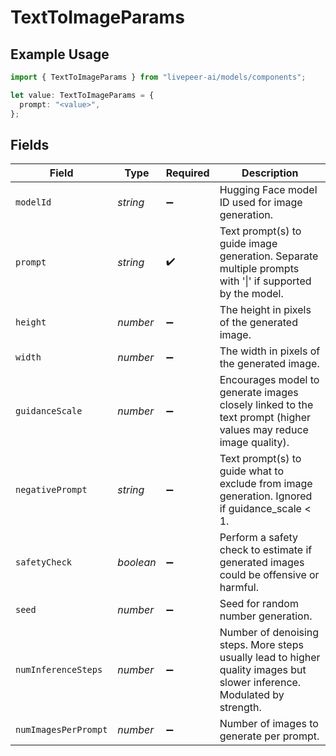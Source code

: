 # TextToImageParams

## Example Usage

```typescript
import { TextToImageParams } from "livepeer-ai/models/components";

let value: TextToImageParams = {
  prompt: "<value>",
};
```

## Fields

| Field                                                                                                                    | Type                                                                                                                     | Required                                                                                                                 | Description                                                                                                              |
| ------------------------------------------------------------------------------------------------------------------------ | ------------------------------------------------------------------------------------------------------------------------ | ------------------------------------------------------------------------------------------------------------------------ | ------------------------------------------------------------------------------------------------------------------------ |
| `modelId`                                                                                                                | *string*                                                                                                                 | :heavy_minus_sign:                                                                                                       | Hugging Face model ID used for image generation.                                                                         |
| `prompt`                                                                                                                 | *string*                                                                                                                 | :heavy_check_mark:                                                                                                       | Text prompt(s) to guide image generation. Separate multiple prompts with '\|' if supported by the model.                 |
| `height`                                                                                                                 | *number*                                                                                                                 | :heavy_minus_sign:                                                                                                       | The height in pixels of the generated image.                                                                             |
| `width`                                                                                                                  | *number*                                                                                                                 | :heavy_minus_sign:                                                                                                       | The width in pixels of the generated image.                                                                              |
| `guidanceScale`                                                                                                          | *number*                                                                                                                 | :heavy_minus_sign:                                                                                                       | Encourages model to generate images closely linked to the text prompt (higher values may reduce image quality).          |
| `negativePrompt`                                                                                                         | *string*                                                                                                                 | :heavy_minus_sign:                                                                                                       | Text prompt(s) to guide what to exclude from image generation. Ignored if guidance_scale < 1.                            |
| `safetyCheck`                                                                                                            | *boolean*                                                                                                                | :heavy_minus_sign:                                                                                                       | Perform a safety check to estimate if generated images could be offensive or harmful.                                    |
| `seed`                                                                                                                   | *number*                                                                                                                 | :heavy_minus_sign:                                                                                                       | Seed for random number generation.                                                                                       |
| `numInferenceSteps`                                                                                                      | *number*                                                                                                                 | :heavy_minus_sign:                                                                                                       | Number of denoising steps. More steps usually lead to higher quality images but slower inference. Modulated by strength. |
| `numImagesPerPrompt`                                                                                                     | *number*                                                                                                                 | :heavy_minus_sign:                                                                                                       | Number of images to generate per prompt.                                                                                 |